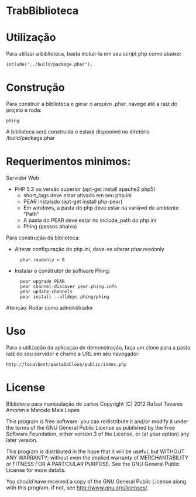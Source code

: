 TrabBiblioteca
==============

# Utilização

Para utilizar a biblioteca, basta incluir-la em seu script php como abaixo:

    include('../build/package.phar');

# Construção

Para construir a biblioteca e gerar o arquivo .phar, navege até a raiz do projeto e rode:

    phing

A biblioteca será construida e estará disponível no diretório /build/package.phar

Requerimentos minimos:
=====================
Servidor Web
- PHP 5.3 ou versão superior (apt-get install apache2 php5)
   - short_tags deve estar ativado em seu php.ini
   - PEAR instalado (apt-get install php-pear)
   - Em windows, a pasta do php deve estar na variável de ambiente "Path"
   - A pasta do PEAR deve estar no include_path do php.ini
   - Phing (passos abaixo)

Para construção da biblioteca:
 
- Alterar configuração do php.ini, deve-se alterar phar.readonly

        phar.readonly = 0

- Instalar o construtor de software Phing:
        
        pear upgrade PEAR
        pear channel-discover pear.phing.info
        pear update-channels
        pear install --alldeps phing/phing

Atenção: Rodar como administrador


Uso 
===

Para a utilização da aplicaçao de demonstração, faça um clone para a pasta raiz do seu servidor e chame a URL em seu navegador:

    http://localhost/pastaDoClone/public/index.php


License
========================================
Biblioteca para manipulação de cartas
Copyright (C) 2012  Rafael Tavares Amorim e Marcelo Maia Lopes

This program is free software: you can redistribute it and/or modify
it under the terms of the GNU General Public License as published by
the Free Software Foundation, either version 3 of the License, or
(at your option) any later version.

This program is distributed in the hope that it will be useful,
but WITHOUT ANY WARRANTY; without even the implied warranty of
MERCHANTABILITY or FITNESS FOR A PARTICULAR PURPOSE.  See the
GNU General Public License for more details.

You should have received a copy of the GNU General Public License
along with this program.  If not, see <http://www.gnu.org/licenses/>.
